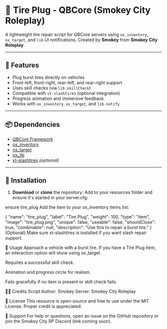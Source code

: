 # 🚗 Tire Plug - QBCore (Smokey City Roleplay)

A lightweight tire repair script for QBCore servers using `ox_inventory`, `ox_target`, and `lib` UI notifications. Created by **Smokey** from **Smokey City Roleplay**.

---

## 🔧 Features

- Plug burst tires directly on vehicles
- Front-left, front-right, rear-left, and rear-right support
- Uses skill checks (via `lib.skillCheck`)
- Compatible with `xt-slashtires` (optional integration)
- Progress animation and immersive feedback
- Works with `ox_inventory`, `ox_target`, and `lib.notify`

---

## 📦 Dependencies

- [QBCore Framework](https://github.com/qbcore-framework/qb-core)
- [ox_inventory](https://overextended.dev/)
- [ox_target](https://overextended.dev/)
- [ox_lib](https://overextended.dev/)
- [xt-slashtires](https://github.com/XerxesSk/xt-slashtires) *(optional)*

---

## 📁 Installation

1. **Download** or **clone** the repository:
Add to your resources folder and ensure it's started in your server.cfg:


ensure tire_plug
Add the item to your ox_inventory items list:


{
    "name": "tire_plug",
    "label": "Tire Plug",
    "weight": 100,
    "type": "item",
    "image": "tire_plug.png",
    "unique": false,
    "useable": false,
    "shouldClose": true,
    "combinable": null,
    "description": "Use this to repair a burst tire."
}
(Optional) Make sure xt-slashtires is installed if you want slash repair support.

🧪 Usage
Approach a vehicle with a burst tire. If you have a Tire Plug item, an interaction option will show using ox_target.

Requires a successful skill check.

Animation and progress circle for realism.

Fails gracefully if no item is present or skill check fails.

👨‍🔧 Credits
Script Author: Smokey
Server: Smokey City Roleplay

🪪 License
This resource is open-source and free to use under the MIT License. Proper credit is appreciated.

💬 Support
For help or questions, open an issue on the GitHub repository or join the Smokey City RP Discord (link coming soon).








